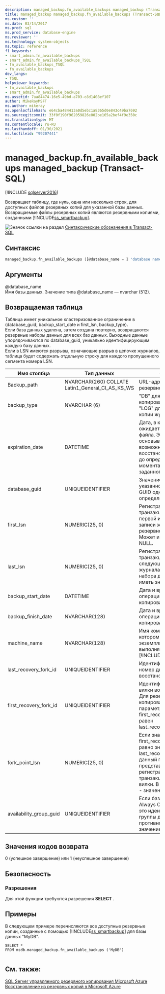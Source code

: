 ```yaml
---
description: managed_backup.fn_available_backups managed_backup (Transact-SQL)
title: managed_backup managed_backup.fn_available_backups (Transact-SQL) | Документация Майкрософт
ms.custom: ''
ms.date: 03/14/2017
ms.prod: sql
ms.prod_service: database-engine
ms.reviewer: ''
ms.technology: system-objects
ms.topic: reference
f1_keywords:
- smart_admin.fn_available_backups
- smart_admin.fn_available_backups_TSQL
- fn_available_backups_TSQL
- fn_available_backups
dev_langs:
- TSQL
helpviewer_keywords:
- fn_available_backups
- smart_admin.fn_available_backups
ms.assetid: 7aa84474-16e5-49bd-a703-c8d1408ef107
author: MikeRayMSFT
ms.author: mikeray
ms.openlocfilehash: e64cba484413a0d5ebc1a8365d0e843c49ba7692
ms.sourcegitcommit: 33f0f190f962059826e002be165a2bef4f9e350c
ms.translationtype: MT
ms.contentlocale: ru-RU
ms.lasthandoff: 01/30/2021
ms.locfileid: "99207441"
---
```

# <a name="managed_backupfn_available_backups-transact-sql"></a>managed_backup.fn_available_backups managed_backup (Transact-SQL)
[!INCLUDE [sqlserver2016](../../includes/applies-to-version/sqlserver2016.md)]

  Возвращает таблицу, где нуль, одна или несколько строк, для доступных файлов резервных копий для указанной базы данных. Возвращаемые файлы резервных копий являются резервными копиями, созданными [!INCLUDE[ss_smartbackup](../../includes/ss-smartbackup-md.md)].  
  
 ![Значок ссылки на раздел](../../database-engine/configure-windows/media/topic-link.gif "Значок ссылки на раздел") [Синтаксические обозначения в Transact-SQL](../../t-sql/language-elements/transact-sql-syntax-conventions-transact-sql.md)  
  
## <a name="syntax"></a>Синтаксис  
  
```sql  
managed_backup.fn_available_backups ([@database_name = ] 'database name')  
```  
  
##  <a name="arguments"></a><a name="Arguments"></a> Аргументы  
 @database_name  
 Имя базы данных. Значение типа @database_name — nvarchar (512).  
  
## <a name="table-returned"></a>Возвращаемая таблица  
 Таблица имеет уникальное кластеризованное ограничение в (database_guid, backup_start_date и first_lsn, backup_type).   
Если база данных удалена, затем создана повторно, возвращаются резервные наборы данных для всех баз данных. Выходные данные упорядочиваются по database_guid, уникально идентифицирующим каждую базу данных.   
Если в LSN имеются разрывы, означающие разрыв в цепочке журналов, таблица будет содержать отдельную строку для каждого пропущенного сегмента номера LSN.  
  
|Имя столбца|Тип данных|Описание|  
|-----------------|---------------|-----------------|  
|Backup_path|NVARCHAR(260) COLLATE Latin1_General_CI_AS_KS_WS|URL-адрес файла резервной копии.|  
|backup_type|NVARCHAR (6)|"DB" для резервного копирования базы данных "LOG" для резервной копии журнала|  
|expiration_date|DATETIME|Дата, в которую ожидается удаление этого файла. Эта настройка основывается на возможности восстановить базу данных до определенного момента времени внутри заданного срока хранения.|  
|database_guid|UNIQUEIDENTIFIER|Значение GUID для указанной базы данных.  GUID однозначно определяет базу данных.|  
|first_lsn|NUMERIC(25, 0)|Регистрационный номер транзакции в журнале для первой или самой ранней записи журнала в резервном наборе данных. Может иметь значение NULL.|  
|last_lsn|NUMERIC(25, 0)|Регистрационный номер транзакции в журнале для следующей записи журнала после резервного набора данных. Может иметь значение NULL.|  
|backup_start_date|DATETIME|Дата и время начала операции резервного копирования.|  
|backup_finish_date|NVARCHAR(128)|Дата и время окончания операции резервного копирования.|  
|machine_name|NVARCHAR(128)|Имя компьютера, на котором установлен экземпляр SQL Server и выполняется [!INCLUDE[ss_smartbackup](../../includes/ss-smartbackup-md.md)].|  
|last_recovery_fork_id|UNIQUEIDENTIFIER|Идентификационный номер для конечной вилки восстановления.|  
|first_recovery_fork_id|UNIQUEIDENTIFIER|Идентификатор начальной вилки восстановления. Для резервного копирования данных параметр first_recovery_fork_guid равен last_recovery_fork_guid.|  
|fork_point_lsn|NUMERIC(25, 0)|Если значение first_recovery_fork_id не равно значению last_recovery_fork_id, данный параметр представляет собой регистрационный номер транзакции в журнале для вилки. В противном случае - значение NULL.|  
|availability_group_guid|UNIQUEIDENTIFIER|Если база данных является Always On базой данных, это идентификатор GUID группы доступности. В противном случае — значение NULL.|  
  
## <a name="return-code-value"></a>Значения кодов возврата  
 0 (успешное завершение) или 1 (неуспешное завершение)  
  
## <a name="security"></a>Безопасность  
  
### <a name="permissions"></a>Разрешения  
 Для этой функции требуются разрешения **SELECT** .  
  
## <a name="examples"></a>Примеры  
 В следующем примере перечисляются все доступные резервные копии, созданные с помощью [!INCLUDE[ss_smartbackup](../../includes/ss-smartbackup-md.md)] для базы данных "MyDB".  
  
```  
SELECT *   
FROM msdb.managed_backup.fn_available_backups ('MyDB')  
  
```  
  
## <a name="see-also"></a>См. также:  
 [SQL Server управляемого резервного копирования Microsoft Azure](../../relational-databases/backup-restore/sql-server-managed-backup-to-microsoft-azure.md)   
 [Восстановление из резервных копий в Microsoft Azure](../../relational-databases/backup-restore/restoring-from-backups-stored-in-microsoft-azure.md)  
  
  
